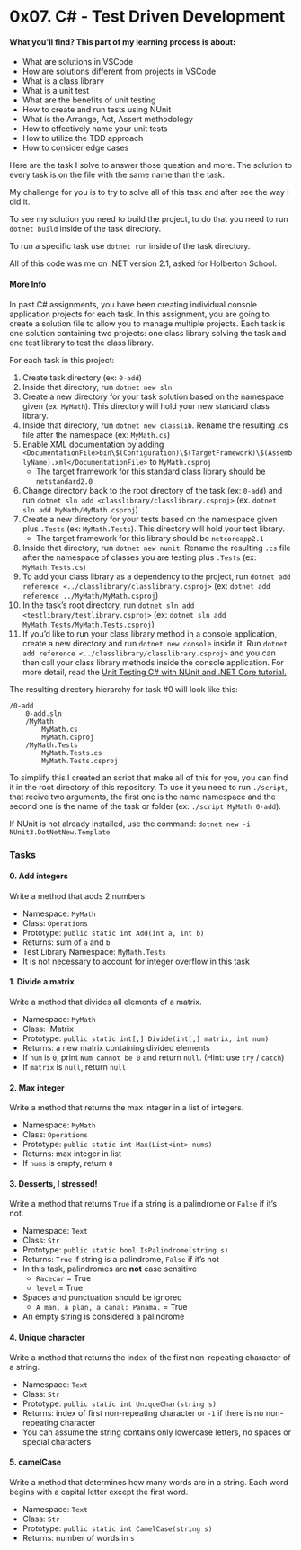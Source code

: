 # 0x07. C# - Test Driven Development

#### What you'll find? This part of my learning process is about:
- What are solutions in VSCode
- How are solutions different from projects in VSCode
- What is a class library
- What is a unit test
- What are the benefits of unit testing
- How to create and run tests using NUnit
- What is the Arrange, Act, Assert methodology
- How to effectively name your unit tests
- How to utilize the TDD approach
- How to consider edge cases

Here are the task I solve to answer those question and more. The solution to every task is on the file with the same name than the task.

My challenge for you is to try to solve all of this task and after see the way I did it.

To see my solution you need to build the project, to do that you need to run `dotnet build` inside of the task directory.

To run a specific task use `dotnet run` inside of the task directory.

All of this code was me on .NET version 2.1, asked for Holberton School.

#### More Info

In past C# assignments, you have been creating individual console application projects for each task. In this assignment, you are going to create a solution file to allow you to manage multiple projects. Each task is one solution containing two projects: one class library solving the task and one test library to test the class library.

For each task in this project:

1. Create task directory (ex: `0-add`)
2. Inside that directory, run `dotnet new sln`
3. Create a new directory for your task solution based on the namespace given (ex: `MyMath`). This directory will hold your new standard class library.
4. Inside that directory, run `dotnet new classlib`. Rename the resulting .cs file after the namespace (ex: `MyMath.cs`)
5. Enable XML documentation by adding `<DocumentationFile>bin\$(Configuration)\$(TargetFramework)\$(AssemblyName).xml</DocumentationFile>` to `MyMath.csproj`
    - The target framework for this standard class library should be `netstandard2.0`
6. Change directory back to the root directory of the task (ex: `0-add`) and run `dotnet sln add <classlibrary/classlibrary.csproj>` (ex. `dotnet sln add MyMath/MyMath.csproj`)
7. Create a new directory for your tests based on the namespace given plus `.Tests` (ex: `MyMath.Tests`). This directory will hold your test library.
    - The target framework for this library should be `netcoreapp2.1`
8. Inside that directory, run `dotnet new nunit`. Rename the resulting `.cs` file after the namespace of classes you are testing plus `.Tests` (ex: `MyMath.Tests.cs`)
9. To add your class library as a dependency to the project, run `dotnet add reference <../classlibrary/classlibrary.csproj>` (ex: `dotnet add reference ../MyMath/MyMath.csproj`)
10. In the task’s root directory, run `dotnet sln add <testlibrary/testlibrary.csproj>` (ex: `dotnet sln add MyMath.Tests/MyMath.Tests.csproj`)
11. If you’d like to run your class library method in a console application, create a new directory and run `dotnet new console` inside it. Run `dotnet add reference <../classlibrary/classlibrary.csproj>` and you can then call your class library methods inside the console application.
For more detail, read the [Unit Testing C# with NUnit and .NET Core tutorial.](https://docs.microsoft.com/en-us/dotnet/core/testing/unit-testing-with-nunit)

The resulting directory hierarchy for task #0 will look like this:
```
/0-add
    0-add.sln
    /MyMath
        MyMath.cs
        MyMath.csproj
    /MyMath.Tests
        MyMath.Tests.cs
        MyMath.Tests.csproj
```

To simplify this I created an script that make all of this for you, you can find it in the root directory of this repository. To use it you need to run `./script`, that recive two arguments, the first one is the name namespace and the second one is the name of the task or folder (ex: `./script MyMath 0-add`).

If NUnit is not already installed, use the command: `dotnet new -i NUnit3.DotNetNew.Template`

### Tasks

#### 0. Add integers
Write a method that adds 2 numbers

- Namespace: `MyMath`
- Class: `Operations`
- Prototype: `public static int Add(int a, int b)`
- Returns: sum of `a` and `b`
- Test Library Namespace: `MyMath.Tests`
- It is not necessary to account for integer overflow in this task

#### 1. Divide a matrix
Write a method that divides all elements of a matrix.

- Namespace: `MyMath`
- Class: `Matrix
- Prototype: `public static int[,] Divide(int[,] matrix, int num)`
- Returns: a new matrix containing divided elements
- If `num` is `0`, print `Num cannot be 0` and return `null`. (Hint: use `try` / `catch`)
- If `matrix` is `null`, return `null`

#### 2. Max integer
Write a method that returns the max integer in a list of integers.

- Namespace: `MyMath`
- Class: `Operations`
- Prototype: `public static int Max(List<int> nums)`
- Returns: max integer in list
- If `nums` is empty, return `0`

#### 3. Desserts, I stressed!
Write a method that returns `True` if a string is a palindrome or `False` if it’s not.

- Namespace: `Text`
- Class: `Str`
- Prototype: `public static bool IsPalindrome(string s)`
- Returns: `True` if string is a palindrome, `False` if it’s not
- In this task, palindromes are **not** case sensitive
    - `Racecar` = True
    - `level` = True
- Spaces and punctuation should be ignored
    - `A man, a plan, a canal: Panama.` = True
- An empty string is considered a palindrome

#### 4. Unique character
Write a method that returns the index of the first non-repeating character of a string.

- Namespace: `Text`
- Class: `Str`
- Prototype: `public static int UniqueChar(string s)`
- Returns: index of first non-repeating character or `-1` if there is no non-repeating character
- You can assume the string contains only lowercase letters, no spaces or special characters

#### 5. camelCase
Write a method that determines how many words are in a string. Each word begins with a capital letter except the first word.

- Namespace: `Text`
- Class: `Str`
- Prototype: `public static int CamelCase(string s)`
- Returns: number of words in `s`
